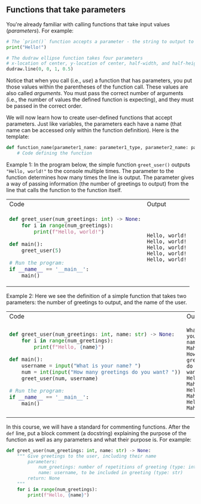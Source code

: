 ## Functions that take parameters

You're already familiar with calling functions that take input values (*parameters*). For example:

```python
# The `print()` function accepts a parameter - the string to output to the console
print("Hello!")

# The dudraw ellipse function takes four parameters
# x-location of center, y-location of center, half-width, and half-height
dudraw.line(0, 0, 1, 0.5)
```
Notice that when you call (i.e., *use*) a function that has parameters, you put those values within the parentheses of the function call. These values are also called *arguments*. You must pass the correct number of arguments (i.e., the number of values the defined function is expecting), and they must be passed in the correct order.

We will now learn how to create user-defined functions that accept parameters. Just like variables, the parameters each have a name (that name can be accessed only within the function definition). Here is the template:

```python
def function_name(parameter1_name: parameter1_type, parameter2_name: parameter2_type,...) -> None:
    # Code defining the function
```

Example 1: In the program below, the simple function `greet_user()` outputs `"Hello, world!"` to the console multiple times. The parameter to the function determines how many times the line is output. The parameter gives a way of passing information (the number of greetings to output) from the line that calls the function to the function itself.

<table>
<tr><td>Code</td><td>Output</td></tr>
<tr>
<td nowrap>

```python
def greet_user(num_greetings: int) -> None:
    for i in range(num_greetings):
        print(f"Hello, world!")

def main():
    greet_user(5)

# Run the program:
if __name__ == '__main__':
    main()
```
</td>

<td>

```
Hello, world!
Hello, world!
Hello, world!
Hello, world!
Hello, world!
```
</tr>
</table>

Example 2: Here we see the definition of a simple function that takes two parameters: the number of greetings to output, and the name of the user.

<table>
<tr><td>Code</td><td>Output</td></tr>
<tr>
<td nowrap>

```python
def greet_user(num_greetings: int, name: str) -> None:
    for i in range(num_greetings):
        print(f"Hello, {name}")

def main():
    username = input("What is your name? ")
    num = int(input("How many greetings do you want? "))
    greet_user(num, username)

# Run the program:
if __name__ == '__main__':
    main()
```
</td>

<td>

```
What is your name? Mahsa
How many greetings do you want? 3
Hello, Mahsa
Hello, Mahsa
Hello, Mahsa
```
</tr>
</table>

In this course, we will have a standard for commenting functions. After the `def` line, put a block comment (a docstring) explaining the purpose of the function as well as any parameters and what their purpose is. For example:

```python
def greet_user(num_greetings: int, name: str) -> None:
    """ Give greetings to the user, including their name
        parameters:
            num_greetings: number of repetitions of greeting (type: int)
            name: username, to be included in greeting (type: str)
        return: None
    """
    for i in range(num_greetings):
        print(f"Hello, {name}")
```

